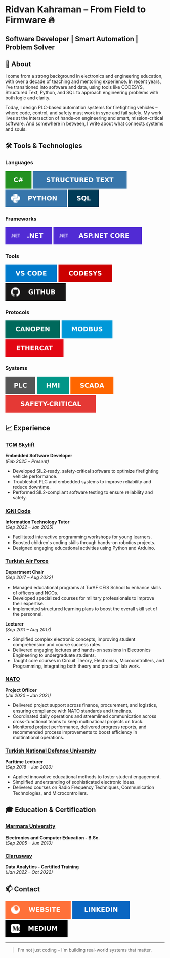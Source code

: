 # Ridvan Kahraman – From Field to Firmware 🔥
## Software Developer | Smart Automation | Problem Solver

## 🎯 About

I come from a strong background in electronics and engineering education, with over a decade of teaching and mentoring experience.
In recent years, I’ve transitioned into software and data, using tools like CODESYS, Structured Text, Python, and SQL to approach engineering problems with both logic and clarity.

Today, I design PLC-based automation systems for firefighting vehicles – where code, control, and safety must work in sync and fail safely.
My work lives at the intersection of hands-on engineering and smart, mission-critical software. And somewhere in between, I write about what connects systems and souls.

## 🛠️ Tools & Technologies

### Languages

[![C#](assets/badges/C%20Sharp.svg)](#languages)
[![Structured Text](assets/badges/Structured%20Text.svg)](#languages)
[![Python](assets/badges/Python.svg)](#languages)
[![SQL](assets/badges/SQL.svg)](#languages)  

### Frameworks

![.NET](assets/badges/NET.svg)
![ASP.NET Core](assets/badges/ASP.svg)  

### Tools

![VS Code](assets/badges/VS%20Code.svg)
![CODESYS](assets/badges/CODESYS.svg)
![GitHub](assets/badges/GitHub.svg)  

### Protocols

![CANopen](assets/badges/CANopen.svg)
![Modbus](assets/badges/Modbus.svg)
![EtherCAT](assets/badges/EtherCAT.svg)  

### Systems

![PLC](assets/badges/PLC.svg)
![HMI](assets/badges/HMI.svg)
![SCADA](assets/badges/SCADA.svg)
![Safety-Critical](assets/badges/Safety--Critical.svg)  

## 📈 Experience

### [**TCM Skylift**](https://tcmskylift.com)  

**Embedded Software Developer**  
*(Feb 2025 – Present)*  

- Developed SIL2-ready, safety-critical software to optimize firefighting vehicle performance.
- Troubleshot PLC and embedded systems to improve reliability and reduce downtime.
- Performed SIL2-compliant software testing to ensure reliability and safety.  
  

### [**IGNI Code**](https://ignicode.com/)  

**Information Technology Tutor**  
*(Sep 2022 – Jan 2025)*  

- Facilitated interactive programming workshops for young learners.
- Boosted children's coding skills through hands-on robotics projects.
- Designed engaging educational activities using Python and Arduino.  
  

### [**Turkish Air Force**](https://www.hvkk.tsk.tr)  

**Department Chair**  
*(Sep 2017 – Aug 2022)*  

- Managed educational programs at TurAF CEIS School to enhance skills of officers and NCOs.
- Developed specialized courses for military professionals to improve their expertise.
- Implemented structured learning plans to boost the overall skill set of the personnel.  

**Lecturer**  
*(Sep 2011 – Aug 2017)*  

- Simplified complex electronic concepts, improving student comprehension and course success rates.
- Delivered engaging lectures and hands-on sessions in Electronics Engineering to undergraduate students.
- Taught core courses in Circuit Theory, Electronics, Microcontrollers, and Programming, integrating both theory and practical lab work.  
  

### [**NATO**](https://www.nato.int)  

**Project Officer**  
*(Jul 2020 – Jan 2021)*  

- Delivered project support across finance, procurement, and logistics, ensuring compliance with NATO standards and timelines.
- Coordinated daily operations and streamlined communication across cross-functional teams to keep multinational projects on track.
- Monitored project performance, delivered progress reports, and recommended process improvements to boost efficiency in multinational operations.  
  

### [**Turkish National Defense University**](https://www.msu.edu.tr)  

**Parttime Lecturer**  
*(Sep 2018 – Jun 2020)*  

- Applied innovative educational methods to foster student engagement.
- Simplified understanding of sophisticated electronic ideas.
- Delivered courses on Radio Frequency Techniques, Communication Technologies, and Microcontrollers.  

## 🎓 Education & Certification

### [**Marmara University**](https://www.marmara.edu.tr)  

**Electronics and Computer Education - B.Sc.**  
*(Sep 2005 – Jun 2010)*  
  

### [**Clarusway**](https://clarusway.com/)  

**Data Analytics - Certified Training**  
*(Jan 2022 – Oct 2022)*  

## 📫 Contact

[![Website](assets/images/Website.svg)](https://tridvankahraman.github.io/)
[![LinkedIn](assets/images/LinkedIn.svg)](https://www.linkedin.com/in/tridvankahraman/) 
[![Medium](assets/images/Medium.svg)](https://medium.com/@tridvankahraman/)  

---

> I'm not just coding – I'm building real-world systems that matter.  
